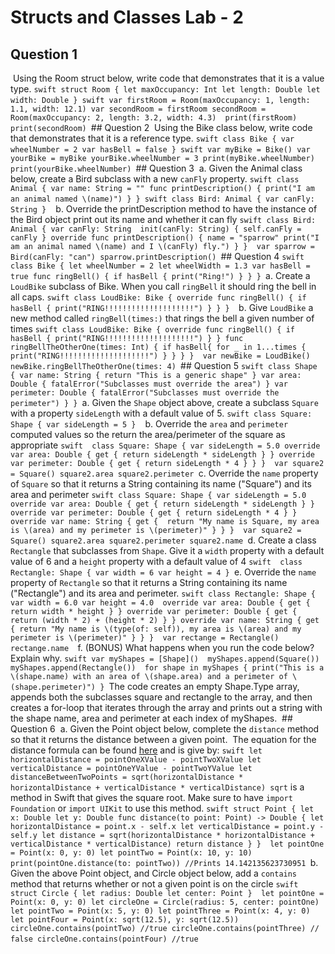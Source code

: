# Structs and Classes Lab - 2


## Question 1
​
​Using the Room struct below, write code that demonstrates that it is a value type.
​
​```swift
​struct Room {
​let maxOccupancy: Int
​let length: Double
​let width: Double
​}
​```
​```swift
​var firstRoom = Room(maxOccupancy: 1, length: 1.1, width: 12.1)
​var secondRoom = firstRoom
​secondRoom = Room(maxOccupancy: 2, length: 3.2, width: 4.3)
​
​print(firstRoom)
​print(secondRoom)
​```
​## Question 2
​
​Using the Bike class below, write code that demonstrates that it is a reference type.
​
​```swift
​class Bike {
​var wheelNumber = 2
​var hasBell = false
​}
​```
​```swift
​var myBike = Bike()
​var yourBike = myBike
​yourBike.wheelNumber = 3
​print(myBike.wheelNumber)
​print(yourBike.wheelNumber)
​```
​## Question 3
​
​a. Given the Animal class below, create a Bird subclass with a new `canFly` property.
​
​```swift
​class Animal {
​var name: String = ""
​func printDescription() {
​print("I am an animal named \(name)")
​}
​}
​```
​
​```swift
​class Bird: Animal {
​var canFly: String
​}
​```
​
​b. Override the printDescription method to have the instance of the Bird object print out its name and whether it can fly
​
​```swift
​class Bird: Animal {
​var canFly: String
​
​init(canFly: String) {
​self.canFly = canFly
​}
​override func printDescription() {
​name = "sparrow"
​print("I am an animal named \(name) and I \(canFly) fly.")
​}
​}
​
​var sparrow = Bird(canFly: "can")
​sparrow.printDescription()
​```
​
​
​## Question 4
​
​```swift
​class Bike {
​let wheelNumber = 2
​let wheelWidth = 1.3
​var hasBell = true
​func ringBell() {
​if hasBell {
​print("Ring!")
​}
​}
​}
​```
​
​
​a. Create a `LoudBike` subclass of Bike.  When you call `ringBell` it should ring the bell in all caps.
​
​```swift
​class LoudBike: Bike {
​override func ringBell() {
​if hasBell {
​print("RING!!!!!!!!!!!!!!!!!!!!")
​}
​}
​}
​
​```
​b. Give `LoudBike` a new method called `ringBell(times:)` that rings the bell a given number of times
​
​```swift
​class LoudBike: Bike {
​override func ringBell() {
​if hasBell {
​print("RING!!!!!!!!!!!!!!!!!!!!")
​}
​}
​func ringBellTheOtherOne(times: Int) {
​if hasBell{
​for _ in 1...times {
​print("RING!!!!!!!!!!!!!!!!!!!!")
​}
​}
​}
​}
​
​var newBike = LoudBike()
​newBike.ringBellTheOtherOne(times: 4)
​```
​
​## Question 5
​
​```swift
​class Shape {
​var name: String { return "This is a generic shape" }
​var area: Double { fatalError("Subclasses must override the area") }
​var perimeter: Double { fatalError("Subclasses must override the perimeter") }
​}
​```
​
​a. Given the `Shape` object above, create a subclass `Square` with a property `sideLength` with a default value of 5.
​
​```swift
​class Square: Shape {
​var sideLength = 5
​}
​```
​
​b. Override the `area` and `perimeter` computed values so the return the area/perimeter of the square as appropriate
​
​```swift 
​class Square: Shape {
​var sideLength = 5.0
​override var area: Double {
​get {
​return sideLength * sideLength
​}
​}
​override var perimeter: Double {
​get {
​return sideLength * 4
​}
​}
​}
​
​var square2 = Square()
​square2.area
​square2.perimeter
​```
​
​c. Override the `name` property of `Square` so that it returns a String containing its name ("Square") and its area and perimeter
​
​```swift
​class Square: Shape {
​var sideLength = 5.0
​override var area: Double {
​get {
​return sideLength * sideLength
​}
​}
​override var perimeter: Double {
​get {
​return sideLength * 4
​}
​}
​override var name: String {
​get {
​
​return "My name is Square, my area is \(area) and my perimeter is \(perimeter)"
​}
​}
​}
​
​var square2 = Square()
​square2.area
​square2.perimeter
​square2.name
​```
​
​d. Create a class `Rectangle` that subclasses from `Shape`.  Give it a `width` property with a default value of 6 and a `height` property with a default value of 4
​
​```swift 
​class Rectangle: Shape {
​var width = 6
​var height = 4
​}
​```
​
​e. Override the `name` property of `Rectangle` so that it returns a String containing its name ("Rectangle") and its area and perimeter.
​
​```swift
​class Rectangle: Shape {
​var width = 6.0
​var height = 4.0
​
​override var area: Double {
​get {
​return width * height
​}
​}
​override var perimeter: Double {
​get {
​return (width * 2) + (height * 2)
​}
​}
​override var name: String {
​get {
​return "My name is \(type(of: self)), my area is \(area) and my perimeter is \(perimeter)"
​}
​}
​}
​
​var rectange = Rectangle()
​rectange.name
​
​```
​
​f. (BONUS) What happens when you run the code below?  Explain why.
​
​```swift
​var myShapes = [Shape]()
​
​myShapes.append(Square())
​myShapes.append(Rectangle())
​
​for shape in myShapes {
​print("This is a \(shape.name) with an area of \(shape.area) and a perimeter of \(shape.perimeter)")
​}
​```
​The code creates an empty Shape.Type array, appends both the subclasses square and rectangle to the array, and then creates a for-loop that iterates through the array and prints out a string with the shape name, area and perimeter at each index of myShapes.
​
​## Question 6
​
​a. Given the Point object below, complete the `distance` method so that it returns the distance between a given point.
​
​The equation for the distance formula can be found [here](https://www.mathsisfun.com/algebra/distance-2-points.html) and is give by:
​
​```swift
​let horizontalDistance = pointOneXValue - pointTwoXValue
​let verticalDistance = pointOneYValue - pointTwoYValue
​let distanceBetweenTwoPoints = sqrt(horizontalDistance * horizontalDistance + verticalDistance * verticalDistance)
​```
​
​`sqrt` is a method in Swift that gives the square root.  Make sure to have `import Foundation` or `import UIKit` to use this method.
​
​```swift
​struct Point {
​let x: Double
​let y: Double
​func distance(to point: Point) -> Double {
​let horizontalDistance = point.x - self.x
​let verticalDistance = point.y - self.y
​let distance = sqrt(horizontalDistance * horizontalDistance + verticalDistance * verticalDistance)
​return distance
​}
​}
​
​let pointOne = Point(x: 0, y: 0)
​let pointTwo = Point(x: 10, y: 10)
​
​print(pointOne.distance(to: pointTwo)) //Prints 14.142135623730951
​```
​
​
​b. Given the above Point object, and Circle object below, add a `contains` method that returns whether or not a given point is on the circle
​
​```swift
​struct Circle {
​let radius: Double
​let center: Point
​}
​
​let pointOne = Point(x: 0, y: 0)
​let circleOne = Circle(radius: 5, center: pointOne)
​let pointTwo = Point(x: 5, y: 0)
​let pointThree = Point(x: 4, y: 0)
​let pointFour = Point(x: sqrt(12.5), y: sqrt(12.5))
​circleOne.contains(pointTwo) //true
​circleOne.contains(pointThree) // false
​circleOne.contains(pointFour) //true
​```
​
​
​
​
​
​
​
​

​
